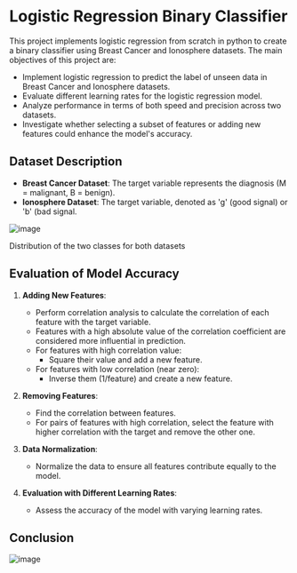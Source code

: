 # Logistic Regression Binary Classifier

This project implements logistic regression from scratch in python to create a binary classifier using Breast Cancer and Ionosphere datasets. The main objectives of this project are:

- Implement logistic regression to predict the label of unseen data in Breast Cancer and Ionosphere datasets.
- Evaluate different learning rates for the logistic regression model.
- Analyze performance in terms of both speed and precision across two datasets.
- Investigate whether selecting a subset of features or adding new features could enhance the model's accuracy.

## Dataset Description

- **Breast Cancer Dataset**: The target variable represents the diagnosis (M = malignant, B = benign).
- **Ionosphere Dataset**: The target variable, denoted as 'g' (good signal) or 'b' (bad signal.

![image](https://github.com/negjafari/logistic-regression/assets/59292708/0539d589-f80f-4074-a945-c434f2289cd1)

Distribution of the two classes for both datasets

## Evaluation of Model Accuracy

1. **Adding New Features**:
   - Perform correlation analysis to calculate the correlation of each feature with the target variable.
   - Features with a high absolute value of the correlation coefficient are considered more influential in prediction.
   - For features with high correlation value:
     - Square their value and add a new feature.
   - For features with low correlation (near zero):
     - Inverse them (1/feature) and create a new feature.
     
2. **Removing Features**:
   - Find the correlation between features.
   - For pairs of features with high correlation, select the feature with higher correlation with the target and remove the other one.

3. **Data Normalization**:
   - Normalize the data to ensure all features contribute equally to the model.

4. **Evaluation with Different Learning Rates**:
   - Assess the accuracy of the model with varying learning rates.

## Conclusion

![image](https://github.com/negjafari/logistic-regression/assets/59292708/74229b76-4c08-46a4-b741-44b68a08b295)

